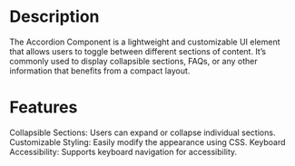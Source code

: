 


# Description
The Accordion Component is a lightweight and customizable UI element that allows users to toggle between different sections of content. It’s commonly used to display collapsible sections, FAQs, or any other information that benefits from a compact layout.

# Features
Collapsible Sections: Users can expand or collapse individual sections.
Customizable Styling: Easily modify the appearance using CSS.
Keyboard Accessibility: Supports keyboard navigation for accessibility.
